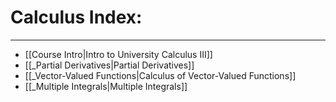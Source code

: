 # Calculus Index:

***



 - [[Course Intro|Intro to University Calculus III]]
 - [[_Partial Derivatives|Partial Derivatives]]
 - [[_Vector-Valued Functions|Calculus of Vector-Valued Functions]]
 - [[_Multiple Integrals|Multiple Integrals]]





